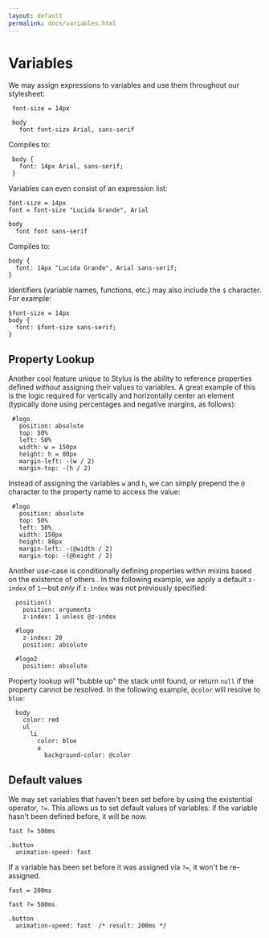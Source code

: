 ```yaml
---
layout: default
permalink: docs/variables.html
---
```


# Variables

We may assign expressions to variables and use them throughout our stylesheet:

     font-size = 14px

     body
       font font-size Arial, sans-serif

Compiles to:

     body {
       font: 14px Arial, sans-serif;
     }

Variables can even consist of an expression list:

    font-size = 14px
    font = font-size "Lucida Grande", Arial

    body
      font font sans-serif

Compiles to:

    body {
      font: 14px "Lucida Grande", Arial sans-serif;
    }

Identifiers (variable names, functions, etc.) may also include the `$` character. For example:

    $font-size = 14px
    body {
      font: $font-size sans-serif;
    }

## Property Lookup

 Another cool feature unique to Stylus is the ability to reference
 properties defined _without_ assigning their values to variables. A great example of this is the logic required for vertically and horizontally center an element (typically done using percentages and negative margins, as follows):

     #logo
       position: absolute
       top: 50%
       left: 50%
       width: w = 150px
       height: h = 80px
       margin-left: -(w / 2)
       margin-top: -(h / 2)

  Instead of assigning the variables `w` and `h`, we can simply prepend the `@`
  character to the property name to access the value:

     #logo
       position: absolute
       top: 50%
       left: 50%
       width: 150px
       height: 80px
       margin-left: -(@width / 2)
       margin-top: -(@height / 2)

  Another use-case is conditionally defining properties within mixins based on the existence of others . In the following example, we apply a default `z-index` of `1`—but _only_ if `z-index` was not previously specified:

      position()
        position: arguments
        z-index: 1 unless @z-index

      #logo
        z-index: 20
        position: absolute

      #logo2
        position: absolute

  Property lookup will "bubble up" the stack until found, or return `null` if the property cannot be resolved. In the following example, `@color` will resolve to `blue`:
  
      body
        color: red
        ul
          li
            color: blue
            a
              background-color: @color

## Default values

We may set variables that haven't been set before by using the existential operator, `?=`. This allows us to set default values of variables: if the variable hasn't been defined before, it will be now.

    fast ?= 500ms
    
    .button
      animation-speed: fast
      
If a variable has been set before it was assigned via `?=`, it won't be re-assigned.

    fast = 200ms
    
    fast ?= 500ms
    
    .button
      animation-speed: fast  /* result: 200ms */
